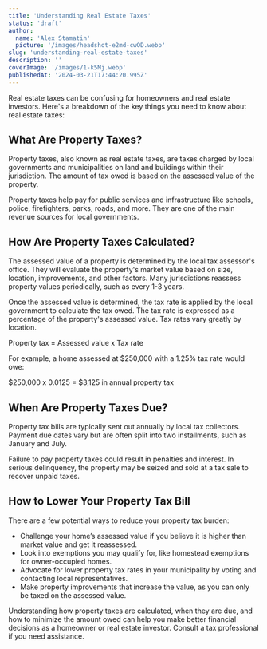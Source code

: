 ```yaml
---
title: 'Understanding Real Estate Taxes'
status: 'draft'
author:
  name: 'Alex Stamatin'
  picture: '/images/headshot-e2md-cwOD.webp'
slug: 'understanding-real-estate-taxes'
description: ''
coverImage: '/images/1-k5Mj.webp'
publishedAt: '2024-03-21T17:44:20.995Z'
---
```


Real estate taxes can be confusing for homeowners and real estate investors. Here's a breakdown of the key things you need to know about real estate taxes:

## What Are Property Taxes?

Property taxes, also known as real estate taxes, are taxes charged by local governments and municipalities on land and buildings within their jurisdiction. The amount of tax owed is based on the assessed value of the property.

Property taxes help pay for public services and infrastructure like schools, police, firefighters, parks, roads, and more. They are one of the main revenue sources for local governments.

## How Are Property Taxes Calculated?

The assessed value of a property is determined by the local tax assessor's office. They will evaluate the property's market value based on size, location, improvements, and other factors. Many jurisdictions reassess property values periodically, such as every 1-3 years.

Once the assessed value is determined, the tax rate is applied by the local government to calculate the tax owed. The tax rate is expressed as a percentage of the property's assessed value. Tax rates vary greatly by location.

Property tax = Assessed value x Tax rate

For example, a home assessed at $250,000 with a 1.25% tax rate would owe:

$250,000 x 0.0125 = $3,125 in annual property tax

## When Are Property Taxes Due?

Property tax bills are typically sent out annually by local tax collectors. Payment due dates vary but are often split into two installments, such as January and July.

Failure to pay property taxes could result in penalties and interest. In serious delinquency, the property may be seized and sold at a tax sale to recover unpaid taxes.

## How to Lower Your Property Tax Bill

There are a few potential ways to reduce your property tax burden:

- Challenge your home’s assessed value if you believe it is higher than market value and get it reassessed.
- Look into exemptions you may qualify for, like homestead exemptions for owner-occupied homes.
- Advocate for lower property tax rates in your municipality by voting and contacting local representatives.
- Make property improvements that increase the value, as you can only be taxed on the assessed value.

Understanding how property taxes are calculated, when they are due, and how to minimize the amount owed can help you make better financial decisions as a homeowner or real estate investor. Consult a tax professional if you need assistance.